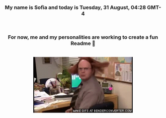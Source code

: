 


<div align="center">
<h3 >My name is Sofia and today is Tuesday, 31 August, 04:28 GMT-4</h3><br>
<h3 >For now, me and my personalities are working to create a fun Readme 👋
</h3><br>
<img src='img/dwight.gif' alt='working...'/>
</div>
